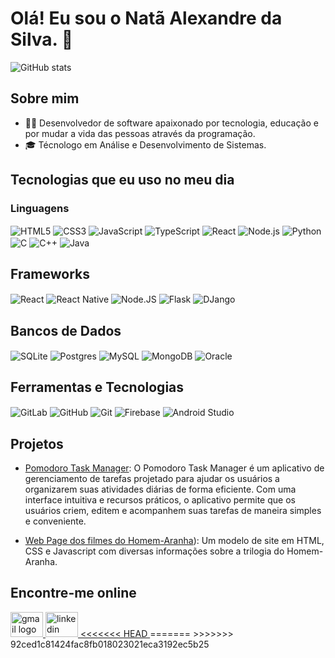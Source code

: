 # Olá! Eu sou o Natã Alexandre da Silva. 👋

![GitHub stats](https://github-readme-stats.vercel.app/api?username=natatgh&show_icons=true&theme=radical)

## Sobre mim
- 👨‍💻 Desenvolvedor de software apaixonado por tecnologia, educação e por mudar a vida das pessoas através da programação.
- 🎓 Técnologo em Análise e Desenvolvimento de Sistemas.

## Tecnologias que eu uso no meu dia

### Linguagens
<div style="display: inline_block">
    <img align="center" alt="HTML5" src="https://img.shields.io/badge/HTML5-E34F26?style=for-the-badge&logo=html5&logoColor=white">
    <img align="center" alt="CSS3" src="https://img.shields.io/badge/CSS3-1572B6?style=for-the-badge&logo=css3&logoColor=white">
    <img align="center" alt="JavaScript" src="https://img.shields.io/badge/JavaScript-F7DF1E?style=for-the-badge&logo=javascript&logoColor=black">
    <img align="center" alt="TypeScript" src="https://img.shields.io/badge/TypeScript-007ACC?style=for-the-badge&logo=typescript&logoColor=white">
    <img align="center" alt="React" src="https://img.shields.io/badge/React-20232A?style=for-the-badge&logo=react&logoColor=61DAFB">
    <img align="center" alt="Node.js" src="https://img.shields.io/badge/Node.js-43853D?style=for-the-badge&logo=node.js&logoColor=white">
    <img align="center" alt="Python" src="https://img.shields.io/badge/Python-14354C?style=for-the-badge&logo=python&logoColor=white">
    <img align="center" alt="C" src="https://img.shields.io/badge/C-00599C?logo=c&logoColor=white">
    <img align="center" alt="C++" src="https://img.shields.io/badge/C++-%2300599C.svg?logo=c%2B%2B&logoColor=white">
    <img align="center" alt="Java" src="https://img.shields.io/badge/Java-%23ED8B00.svg?logo=openjdk&logoColor=white">
</div>

## Frameworks
<div style="display: inline_block">
    <img align="center" alt="React" src="https://img.shields.io/badge/React-%2320232a.svg?logo=react&logoColor=%2361DAFB">
    <img align="center" alt="React Native" src="https://img.shields.io/badge/React_Native-%2320232a.svg?logo=react&logoColor=%2361DAFB">
    <img align="center" alt="Node.JS" src="https://img.shields.io/badge/Node.js-6DA55F?logo=node.js&logoColor=white">
    <img align="center" alt="Flask" src="https://img.shields.io/badge/Flask-000?logo=flask&logoColor=fff">
    <img align="center" alt="DJango" src="https://img.shields.io/badge/Django-%23092E20.svg?logo=django&logoColor=white">
</div>

## Bancos de Dados
<div style="display: inline_block">
    <img align="center" alt="SQLite" src="https://img.shields.io/badge/SQLite-%2307405e.svg?logo=sqlite&logoColor=white">
    <img align="center" alt="Postgres" src="https://img.shields.io/badge/Postgres-%23316192.svg?logo=postgresql&logoColor=white">
    <img align="center" alt="MySQL" src="https://img.shields.io/badge/MySQL-4479A1?logo=mysql&logoColor=fff">
    <img align="center" alt="MongoDB" src="https://img.shields.io/badge/MongoDB-%234ea94b.svg?logo=mongodb&logoColor=white">
    <img align="center" alt="Oracle" src="https://img.shields.io/badge/Oracle-F80000?logo=oracle&logoColor=fff">
</div>

## Ferramentas e Tecnologias
<div style="display: inline_block">
  <img align="center" alt="GitLab" src="https://img.shields.io/badge/GitLab-FC6D26?logo=gitlab&logoColor=fff">
  <img align="center" alt="GitHub" src="https://img.shields.io/badge/GitHub-%23121011.svg?logo=github&logoColor=white">
  <img align="center" alt="Git" src="https://img.shields.io/badge/Git-F05032?logo=git&logoColor=fff">
  <img align="center" alt="Firebase" src="https://img.shields.io/badge/Firebase-039BE5?logo=Firebase&logoColor=white">
  <img align="center" alt="Android Studio" src="https://img.shields.io/badge/Android-3DDC84?logo=android&logoColor=white">
</div>

## Projetos
- [Pomodoro Task Manager](https://github.com/natatgh/pomodoro-task-manager): O Pomodoro Task Manager é um aplicativo de gerenciamento de tarefas projetado para ajudar os usuários a organizarem suas atividades diárias de forma eficiente. Com uma interface intuitiva e recursos práticos, o aplicativo permite que os usuários criem, editem e acompanhem suas tarefas de maneira simples e conveniente.

- [Web Page dos filmes do Homem-Aranha](https://webpage-spider-man.vercel.app/index.html)): Um modelo de site em HTML, CSS e Javascript com diversas informações sobre a trilogia do Homem-Aranha.

## Encontre-me online
  <a href="mailto:natatgh@gmail.com" target="_blank">
    <img src="https://img.shields.io/badge/Gmail-D14836?logo=gmail&logoColor=white" width="52" height="40" alt="gmail logo"  />
  </a>
<a href="https://www.linkedin.com/in/natatgh/" target="_blank">
  <img src="https://img.shields.io/badge/Linkedin-%230077B5.svg?logo=linkedin&logoColor=white" width="52" height="40" alt="linkedin logo"  />
<<<<<<< HEAD
</a>
=======
</a>
>>>>>>> 92ced1c81424fac8fb018023021eca3192ec5b25
